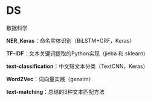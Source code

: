 # DS
数据科学

**NER_Keras**：命名实体识别（BiLSTM+CRF，Keras）

**TF-IDF**：文本关键词提取的Python实现（jieba 和 sklearn)

**text-classification**：中文短文本分类（TextCNN，Keras）

**Word2Vec**：词向量实践（gensim）

**text-matching**：总结的3种文本匹配方法
